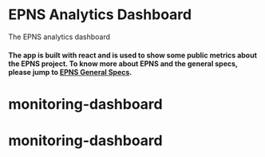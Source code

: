 # EPNS Analytics Dashboard
The EPNS analytics dashboard
#### The app is built with react and is used to show some public metrics about the EPNS project. To know more about EPNS and the general specs, please jump to [EPNS General Specs](https://github.com/ethereum-push-notification-system/epns-specs/blob/master/README.md).

# monitoring-dashboard

# monitoring-dashboard
